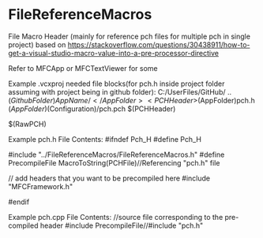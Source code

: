 # FileReferenceMacros
File Macro Header (mainly for reference pch files for multiple pch in single project)
based on https://stackoverflow.com/questions/30438911/how-to-get-a-visual-studio-macro-value-into-a-pre-processor-directive

Refer to MFCApp or MFCTextViewer for some 

Example .vcxproj needed file blocks(for pch.h inside project folder assuming with project being in github folder):
  <PropertyGroup Label="UserMacros">
    <GithubFolder Condition="Exists('C:/UserFiles/GitHub/')">C:/UserFiles/GitHub/</GithubFolder>
    <GithubFolder Condition="!Exists('C:/UserFiles/GitHub/')">..</GithubFolder>
    <AppFolder>$(GithubFolder)AppName/</AppFolder>
    <PCHHeader>$(AppFolder)pch.h</PCHHeader>
    <PCHOutput>$(AppFolder)$(Configuration)/pch.pch</PCHOutput>
    <RawPCH>$(PCHHeader)</RawPCH>
  </PropertyGroup>

  <ItemGroup>
    <BuildMacro Include="RawPCH">
      <Value>$(RawPCH)</Value>
    </BuildMacro>
  </ItemGroup>

Example pch.h File Contents:
#ifndef Pch_H
#define Pch_H

#include "../FileReferenceMacros/FileReferenceMacros.h"
#define PrecompileFile   MacroToString(PCHFile)//Referencing "pch.h" file

// add headers that you want to be precompiled here
#include "MFCFramework.h"

#endif

Example pch.cpp File Contents:
//source file corresponding to the pre-compiled header
#include PrecompileFile//#include "pch.h"